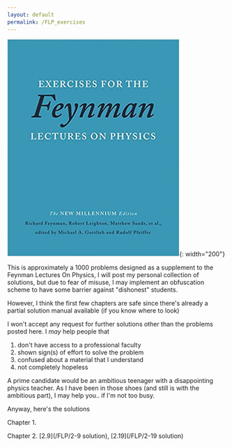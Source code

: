 ```yaml
---
layout: default
permalink: /FLP_exercises
---
```


![Feynman Lectures Exercise book cover](/assets/book_covers/FLP_exercise.jpg){: width="200"}

This is approximately a 1000 problems designed as a supplement to the Feynman Lectures On Physics, I will post my personal collection of solutions, but due to fear of misuse, I may implement an obfuscation scheme to have some barrier against "dishonest" students.

However, I think the first few chapters are safe since there's already a partial solution manual available (if you know where to look)

I won't accept any request for further solutions other than the problems posted here.
I *may* help people that  
1. don't have access to a professional faculty  
2. shown sign(s) of effort to solve the problem  
3. confused about a material that I understand
4. not completely hopeless

A prime candidate would be an ambitious teenager with a disappointing physics teacher. As I have been in those shoes (and still is with the ambitious part), I may help you.. if I'm not too busy.

Anyway, here's the solutions

Chapter 1.

Chapter 2. [2.9](/FLP/2-9 solution), [2.19](/FLP/2-19 solution)